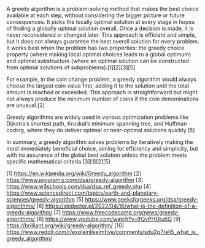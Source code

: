 A greedy algorithm is a problem-solving method that makes the best choice available at each step, without considering the
bigger picture or future consequences. It picks the locally optimal solution at every stage in hopes of finding a globally
optimal solution overall. Once a decision is made, it is never reconsidered or changed later. This approach is efficient and
simple, but it does not always guarantee the best overall solution for every problem. It works best when the problem has two
properties: the greedy choice property (where making local optimal choices leads to a global optimum) and optimal
substructure (where an optimal solution can be constructed from optimal solutions of subproblems).[1][2][3][5]

For example, in the coin change problem, a greedy algorithm would always choose the largest coin value first, adding it to
the solution until the total amount is reached or exceeded. This approach is straightforward but might not always produce the
minimum number of coins if the coin denominations are unusual.[2]

Greedy algorithms are widely used in various optimization problems like Dijkstra’s shortest path, Kruskal’s minimum spanning
tree, and Huffman coding, where they do deliver optimal or near-optimal solutions quickly.[5]

In summary, a greedy algorithm solves problems by iteratively making the most immediately beneficial choice, aiming for
efficiency and simplicity, but with no assurance of the global best solution unless the problem meets specific mathematical
criteria.[3][1][2][5]

[1] https://en.wikipedia.org/wiki/Greedy_algorithm [2] https://www.programiz.com/dsa/greedy-algorithm [3]
https://www.w3schools.com/dsa/dsa_ref_greedy.php [4]
https://www.sciencedirect.com/topics/earth-and-planetary-sciences/greedy-algorithm [5]
https://www.geeksforgeeks.org/dsa/greedy-algorithms/ [6]
https://skidoctor.pl/2022/04/16/what-is-the-definition-of-a-greedy-algorithm/ [7]
https://www.freecodecamp.org/news/greedy-algorithms/ [8] https://www.youtube.com/watch?v=lfQvPHGtu6Q [9]
https://brilliant.org/wiki/greedy-algorithm/ [10]
https://www.reddit.com/r/explainlikeimfive/comments/sdu2g7/eli5_what_is_greedy_algorithm/
